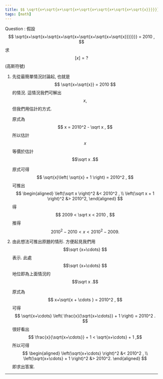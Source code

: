 ```yaml
---
title: $$ \sqrt{x+\sqrt{x+\sqrt{x+\sqrt{x+\sqrt{x+\sqrt{x+\sqrt{x}}}}}}} = 2010  $$
tags: [math]
---
```


Question
: 假設 
$$ \sqrt{x+\sqrt{x+\sqrt{x+\sqrt{x+\sqrt{x+\sqrt{x+\sqrt{x}}}}}}} = 2010 , $$ 
求 $$ [x] = ? $$ (高斯符號)

1. 先從最簡單情況討論起, 也就是 $$ \sqrt{x+\sqrt{x}}  =  2010 $$ 的情況.
   這情況我們可解出 $$ x ,$$ 但我們用估計的方式.
   
   原式為
   $$ x = 2010^2 - \sqrt x , $$
   所以估計 $$x$$ 等價於估計 $$\sqrt x .$$

   原式可得
   $$ \sqrt{x}\left( \sqrt{x} + 1  \right) = 2010^2 , $$
   可推出
   $$ 
   \begin{aligned}
   \left(\sqrt x \right)^2 &< 2010^2 ,  \\
   \left(\sqrt x  + 1 \right)^2 &> 2010^2,
   \end{aligned}
   $$
   得 
   $$ 2009 <  \sqrt x < 2010 , $$
   推得
   $$ 2010^2 - 2010  < x  < 2010^2 - 2009 .$$


1. 由此想法可推出原題的情形. 方便起見我們用 $$\sqrt {x+\cdots} $$ 表示.
   此處 $$\sqrt {x+\cdots} $$ 地位即為上面情況的 $$\sqrt x .$$

   原式為 
   $$ x+\sqrt{x + \cdots }  =  2010^2 ,  $$
   可得
   $$ \sqrt{x+\cdots} \left( \frac{x}{\sqrt{x+\cdots}} + 1 \right) = 2010^2 .  $$
   很好看出
   $$  \frac{x}{\sqrt{x+\cdots}} + 1    <  \sqrt{x+\cdots} + 1 ,$$
   所以可得
   $$ 
   \begin{aligned}
   \left(\sqrt{x+\cdots} \right)^2 &< 2010^2 ,  \\
   \left(\sqrt{x+\cdots}  + 1 \right)^2 &> 2010^2.
   \end{aligned}
   $$
   即求出答案.


<!--more-->

---

